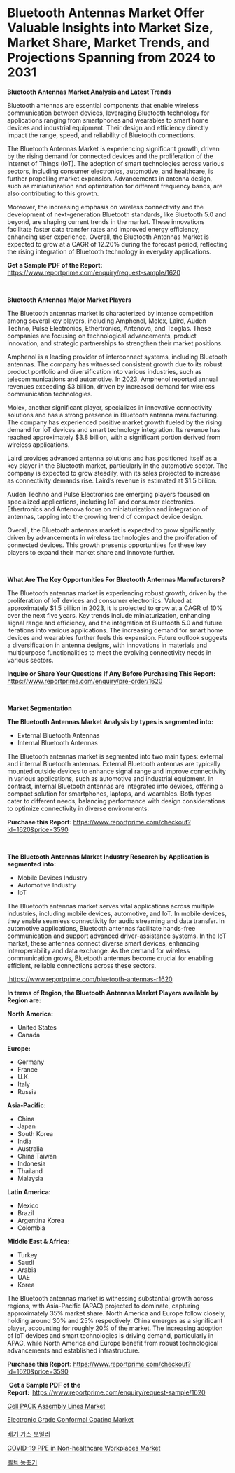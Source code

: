 <p><h1>Bluetooth Antennas Market Offer Valuable Insights into Market Size, Market Share, Market Trends, and Projections Spanning from 2024 to 2031</h1></p><p><strong>Bluetooth Antennas Market Analysis and Latest Trends</strong></p>
<p><p>Bluetooth antennas are essential components that enable wireless communication between devices, leveraging Bluetooth technology for applications ranging from smartphones and wearables to smart home devices and industrial equipment. Their design and efficiency directly impact the range, speed, and reliability of Bluetooth connections. </p><p>The Bluetooth Antennas Market is experiencing significant growth, driven by the rising demand for connected devices and the proliferation of the Internet of Things (IoT). The adoption of smart technologies across various sectors, including consumer electronics, automotive, and healthcare, is further propelling market expansion. Advancements in antenna design, such as miniaturization and optimization for different frequency bands, are also contributing to this growth.</p><p>Moreover, the increasing emphasis on wireless connectivity and the development of next-generation Bluetooth standards, like Bluetooth 5.0 and beyond, are shaping current trends in the market. These innovations facilitate faster data transfer rates and improved energy efficiency, enhancing user experience. Overall, the Bluetooth Antennas Market is expected to grow at a CAGR of 12.20% during the forecast period, reflecting the rising integration of Bluetooth technology in everyday applications.</p></p>
<p><strong>Get a Sample PDF of the Report:&nbsp;</strong> <a href="https://www.reportprime.com/enquiry/request-sample/1620">https://www.reportprime.com/enquiry/request-sample/1620</a></p>
<p>&nbsp;</p>
<p><strong>Bluetooth Antennas Major Market Players</strong></p>
<p><p>The Bluetooth antennas market is characterized by intense competition among several key players, including Amphenol, Molex, Laird, Auden Techno, Pulse Electronics, Ethertronics, Antenova, and Taoglas. These companies are focusing on technological advancements, product innovation, and strategic partnerships to strengthen their market positions.</p><p>Amphenol is a leading provider of interconnect systems, including Bluetooth antennas. The company has witnessed consistent growth due to its robust product portfolio and diversification into various industries, such as telecommunications and automotive. In 2023, Amphenol reported annual revenues exceeding $3 billion, driven by increased demand for wireless communication technologies.</p><p>Molex, another significant player, specializes in innovative connectivity solutions and has a strong presence in Bluetooth antenna manufacturing. The company has experienced positive market growth fueled by the rising demand for IoT devices and smart technology integration. Its revenue has reached approximately $3.8 billion, with a significant portion derived from wireless applications.</p><p>Laird provides advanced antenna solutions and has positioned itself as a key player in the Bluetooth market, particularly in the automotive sector. The company is expected to grow steadily, with its sales projected to increase as connectivity demands rise. Laird’s revenue is estimated at $1.5 billion.</p><p>Auden Techno and Pulse Electronics are emerging players focused on specialized applications, including IoT and consumer electronics. Ethertronics and Antenova focus on miniaturization and integration of antennas, tapping into the growing trend of compact device design.</p><p>Overall, the Bluetooth antennas market is expected to grow significantly, driven by advancements in wireless technologies and the proliferation of connected devices. This growth presents opportunities for these key players to expand their market share and innovate further.</p></p>
<p>&nbsp;</p>
<p><strong>What Are The Key Opportunities For Bluetooth Antennas Manufacturers?</strong></p>
<p><p>The Bluetooth antennas market is experiencing robust growth, driven by the proliferation of IoT devices and consumer electronics. Valued at approximately $1.5 billion in 2023, it is projected to grow at a CAGR of 10% over the next five years. Key trends include miniaturization, enhancing signal range and efficiency, and the integration of Bluetooth 5.0 and future iterations into various applications. The increasing demand for smart home devices and wearables further fuels this expansion. Future outlook suggests a diversification in antenna designs, with innovations in materials and multipurpose functionalities to meet the evolving connectivity needs in various sectors.</p></p>
<p><strong>Inquire or Share Your Questions If Any Before Purchasing This Report:</strong> <a href="https://www.reportprime.com/enquiry/pre-order/1620">https://www.reportprime.com/enquiry/pre-order/1620</a></p>
<p>&nbsp;</p>
<p><strong>Market Segmentation</strong></p>
<p><strong>The Bluetooth Antennas Market Analysis by types is segmented into:</strong></p>
<p><ul><li>External Bluetooth Antennas</li><li>Internal Bluetooth Antennas</li></ul></p>
<p><p>The Bluetooth antennas market is segmented into two main types: external and internal Bluetooth antennas. External Bluetooth antennas are typically mounted outside devices to enhance signal range and improve connectivity in various applications, such as automotive and industrial equipment. In contrast, internal Bluetooth antennas are integrated into devices, offering a compact solution for smartphones, laptops, and wearables. Both types cater to different needs, balancing performance with design considerations to optimize connectivity in diverse environments.</p></p>
<p><strong>Purchase this Report:&nbsp;</strong><a href="https://www.reportprime.com/checkout?id=1620&price=3590">https://www.reportprime.com/checkout?id=1620&price=3590</a></p>
<p>&nbsp;</p>
<p><strong>The Bluetooth Antennas Market Industry Research by Application is segmented into:</strong></p>
<p><ul><li>Mobile Devices Industry</li><li>Automotive Industry</li><li>IoT</li></ul></p>
<p><p>The Bluetooth antennas market serves vital applications across multiple industries, including mobile devices, automotive, and IoT. In mobile devices, they enable seamless connectivity for audio streaming and data transfer. In automotive applications, Bluetooth antennas facilitate hands-free communication and support advanced driver-assistance systems. In the IoT market, these antennas connect diverse smart devices, enhancing interoperability and data exchange. As the demand for wireless communication grows, Bluetooth antennas become crucial for enabling efficient, reliable connections across these sectors.</p></p>
<p><a href="https://www.reportprime.com/bluetooth-antennas-r1620">&nbsp;https://www.reportprime.com/bluetooth-antennas-r1620</a></p>
<p><strong>In terms of Region, the Bluetooth Antennas Market Players available by Region are:</strong></p>
<p>
    <p> <strong> North America: </strong>
        <ul>
            <li>United States</li>
            <li>Canada</li>
        </ul>
        </p> 
    <p> <strong> Europe: </strong>
        <ul>
            <li>Germany</li>
            <li>France</li>
            <li>U.K.</li>
            <li>Italy</li>
            <li>Russia</li>
        </ul>
        </p> 
    <p> <strong> Asia-Pacific: </strong>
        <ul>
            <li>China</li>
            <li>Japan</li>
            <li>South Korea</li>
            <li>India</li>
            <li>Australia</li>
            <li>China Taiwan</li>
            <li>Indonesia</li>
            <li>Thailand</li>
            <li>Malaysia</li>
        </ul>
        </p> 
    <p> <strong> Latin America: </strong>
        <ul>
            <li>Mexico</li>
            <li>Brazil</li>
            <li>Argentina Korea</li>
            <li>Colombia</li>
        </ul>
        </p> 
    <p> <strong> Middle East & Africa: </strong>
        <ul>
            <li>Turkey</li>
            <li>Saudi</li>
            <li>Arabia</li>
            <li>UAE</li>
            <li>Korea</li>
        </ul>
    </p>
    </p>
<p><p>The Bluetooth antennas market is witnessing substantial growth across regions, with Asia-Pacific (APAC) projected to dominate, capturing approximately 35% market share. North America and Europe follow closely, holding around 30% and 25% respectively. China emerges as a significant player, accounting for roughly 20% of the market. The increasing adoption of IoT devices and smart technologies is driving demand, particularly in APAC, while North America and Europe benefit from robust technological advancements and established infrastructure.</p></p>
<p><strong>Purchase this Report: </strong><a href="https://www.reportprime.com/checkout?id=1620&price=3590">https://www.reportprime.com/checkout?id=1620&price=3590</a></p>
<p>&nbsp;<strong>Get a Sample PDF of the Report:&nbsp;&nbsp;</strong><a href="https://www.reportprime.com/enquiry/request-sample/1620">https://www.reportprime.com/enquiry/request-sample/1620</a></p>
<p><strong></strong></p>
<p><p><a href="https://issuu.com/reportprime-2/docs/cell-pack-assembly-lines-market-siz_fd37a42c34c3ed">Cell PACK Assembly Lines Market</a></p><p><a href="https://medium.com/@bessiperez20/global-perspectives-on-electronic-grade-conformal-coating-market-trends-and-forecast-2024-2031-978799cfe3f6">Electronic Grade Conformal Coating Market</a></p><p><a href="https://medium.com/@marielesch2023/%EC%A0%84%EC%84%B8%EA%B3%84-%EB%B0%B0%EA%B8%B0%EA%B0%80%EC%8A%A4-%EB%B3%B4%EC%9D%BC%EB%9F%AC-%EC%8B%9C%EC%9E%A5-%EA%B8%B0%ED%9A%8C%EC%99%80-%EC%8B%9C%EC%9E%A5-%EA%B3%BC%EC%A0%9C-2024-2031-fabe521dcdd8">배기 가스 보일러</a></p><p><a href="https://medium.com/@vrahul.reportprime/covid-19-ppe-in-non-healthcare-workplaces-market-overview-global-market-trends-and-future-bf58928c2165">COVID-19 PPE in Non-healthcare Workplaces Market</a></p><p><a href="https://medium.com/@marielesch2023/2024%EB%85%84%EB%B6%80%ED%84%B0-2031%EB%85%84%EA%B9%8C%EC%A7%80-%EC%98%88%EC%B8%A1%EB%90%9C-%EB%B2%A8%ED%8A%B8-%EB%91%90%EA%BB%98%EC%A1%B0%EC%A0%88%EA%B8%B0-%EC%8B%9C%EC%9E%A5%EC%9D%98-%EC%8B%A0%ED%9D%A5-%EC%8B%9C%EC%9E%A5-%EB%8F%99%ED%96%A5-%EB%B0%8F-%EC%A7%80%EC%97%AD-%EB%B6%84%EC%84%9D-a9b0b698ca77">벨트 농축기</a></p></p>